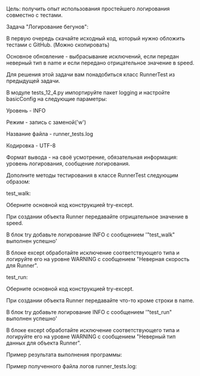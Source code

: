 Цель: получить опыт использования простейшего логирования совместно с тестами.

Задача "Логирование бегунов":

В первую очередь скачайте исходный код, который нужно обложить тестами с GitHub. (Можно скопировать)

Основное обновление - выбрасывание исключений, если передан неверный тип в name и если передано отрицательное значение в speed.

Для решения этой задачи вам понадобиться класс RunnerTest из предыдущей задачи.

В модуле tests_12_4.py импортируйте пакет logging и настройте basicConfig на следующие параметры:

Уровень - INFO

Режим - запись с заменой('w')

Название файла - runner_tests.log

Кодировка - UTF-8

Формат вывода - на своё усмотрение, обязательная информация: уровень логирования, сообщение логирования.

Дополните методы тестирования в классе RunnerTest следующим образом:

test_walk:

Оберните основной код конструкцией try-except.

При создании объекта Runner передавайте отрицательное значение в speed.

В блок try добавьте логирование INFO с сообщением '"test_walk" выполнен успешно'

В блоке except обработайте исключение соответствующего типа и логируйте его на уровне WARNING с сообщением "Неверная скорость для Runner".

test_run:

Оберните основной код конструкцией try-except.

При создании объекта Runner передавайте что-то кроме строки в name.

В блок try добавьте логирование INFO с сообщением '"test_run" выполнен успешно'

В блоке except обработайте исключение соответствующего типа и логируйте его на уровне WARNING с сообщением "Неверный тип данных для объекта Runner".

Пример результата выполнения программы:

Пример полученного файла логов runner_tests.log:
